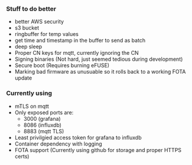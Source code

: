 ### Stuff to do better
- better AWS security
- s3 bucket
- ringbuffer for temp values
- get time and timestamp in the buffer to send as batch 
- deep sleep
- Proper CN keys for mqtt, currently ignoring the CN
- Signing binaries (Not hard, just seemed tedious during development)
- Secure boot (Requires burning eFUSE)
- Marking bad firmware as unusuable so it rolls back to a working FOTA update

### Currently using
- mTLS on mqtt
- Only exposed ports are:
    - 3000 (grafana)
    - 8086 (influxdb)
    - 8883 (mqtt TLS)
- Least privilgied access token for grafana to influxdb
- Container dependency with logging
- FOTA support (Currently using github for storage and proper HTTPS certs)
